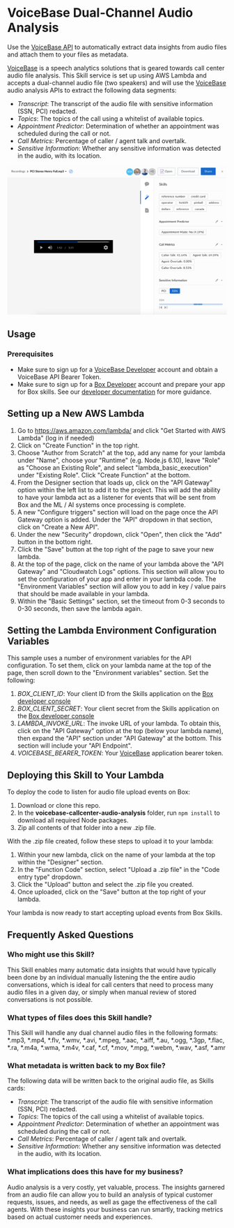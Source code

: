 # VoiceBase Dual-Channel Audio Analysis

Use the [VoiceBase API](https://developer.voicebase.com/) to automatically extract data insights from audio files and attach them to your files as metadata.

[VoiceBase](https://www.voicebase.com/) is a speech analytics solutions that is geared towards call center audio file analysis. This Skill service is set up using AWS Lambda and accepts a dual-channel audio file (two speakers) and will use the [VoiceBase](https://www.voicebase.com/) audio analysis APIs to extract the following data segments:

  * *Transcript*: The transcript of the audio file with sensitive information (SSN, PCI) redacted. 
  * *Topics*: The topics of the call using a whitelist of available topics.
  * *Appointment Predictor*: Determination of whether an appointment was scheduled during the call or not.
  * *Call Metrics*: Percentage of caller / agent talk and overtalk.
  * *Sensitive Information*: Whether any sensitive information was detected in the audio, with its location.

![VoiceBase Custom Skill](./screenshots/skills_vb_full.png)

## Usage

### Prerequisites

  * Make sure to sign up for a [VoiceBase Developer](https://developer.voicebase.com) account and obtain a VoiceBase API Bearer Token.
  * Make sure to sign up for a [Box Developer](https://developer.box.com/) account and prepare your app for Box skills. See our [developer documentation](https://developer.box.com/docs/box-skills) for more guidance. 

## Setting up a New AWS Lambda

  1. Go to https://aws.amazon.com/lambda/ and click "Get Started with AWS Lambda" (log in if needed)
  2. Click on "Create Function" in the top right.
  3. Choose "Author from Scratch" at the top, add any name for your lambda under "Name", choose your "Runtime" (e.g. Node.js 6.10), leave "Role" as "Choose an Existing Role", and select "lambda_basic_execution" under "Existing Role". Click "Create Function" at the bottom.
  4. From the Designer section that loads up, click on the "API Gateway" option within the left list to add it to the project. This will add the ability to have your lambda act as a listener for events that will be sent from Box and the ML / AI systems once processing is complete.
  5. A new "Configure triggers" section will load on the page once the API Gateway option is added. Under the "API" dropdown in that section, click on "Create a New API".
  6. Under the new "Security" dropdown, click "Open", then click the "Add" button in the bottom right.
  7. Click the "Save" button at the top right of the page to save your new lambda. 
  8. At the top of the page, click on the name of your lambda above the "API Gateway" and "Cloudwatch Logs" options. This section will allow you to set the configuration of your app and enter in your lambda code. The "Environment Variables" section will allow you to add in key / value pairs that should be made available in your lambda. 
  9. Within the "Basic Settings" section, set the timeout from 0-3 seconds to 0-30 seconds, then save the lambda again.

## Setting the Lambda Environment Configuration Variables

This sample uses a number of environment variables for the API configuration. To set them, click on your lambda name at the top of the page, then scroll down to the "Environment variables" section. Set the following:

  1. *BOX_CLIENT_ID*: Your client ID from the Skills application on the [Box developer console](https://cloud.app.box.com/developers/console)
  2. *BOX_CLIENT_SECRET*: Your client secret from the Skills application on the [Box developer console](https://cloud.app.box.com/developers/console)
  3. *LAMBDA_INVOKE_URL*: The invoke URL of your lambda. To obtain this, click on the "API Gateway" option at the top (below your lambda name), then expand the "API" section under "API Gateway" at the bottom. This section will include your "API Endpoint".
  4. *VOICEBASE_BEARER_TOKEN*: Your [VoiceBase](https://developer.voicebase.com/) application bearer token.

## Deploying this Skill to Your Lambda

To deploy the code to listen for audio file upload events on Box:

  1. Download or clone this repo.
  2. In the **voicebase-callcenter-audio-analysis** folder, run `npm install` to download all required Node packages.
  3. Zip all contents of that folder into a new .zip file.

With the .zip file created, follow these steps to upload it to your lambda:

  1. Within your new lambda, click on the name of your lambda at the top within the "Designer" section.
  2. In the "Function Code" section, select "Upload a .zip file" in the "Code entry type" dropdown.
  3. Click the "Upload" button and select the .zip file you created.
  4. Once uploaded, click on the "Save" button at the top right of your lambda.

Your lambda is now ready to start accepting upload events from Box Skills.

## Frequently Asked Questions

### Who might use this Skill?
This Skill enables many automatic data insights that would have typically been done by an individual manually listening the the entire audio conversations, which is ideal for call centers that need to process many audio files in a given day, or simply when manual review of stored conversations is not possible. 

### What types of files does this Skill handle?
This Skill will handle any dual channel audio files in the following formats: *.mp3, *.mp4, *.flv, *.wmv, *.avi, *.mpeg, *.aac, *.aiff, *.au, *.ogg, *.3gp, *.flac, *.ra, *.m4a, *.wma, *.m4v, *.caf, *.cf, *.mov, *.mpg, *.webm, *.wav, *.asf, *.amr

### What metadata is written back to my Box file?
The following data will be written back to the original audio file, as Skills cards:

  * *Transcript*: The transcript of the audio file with sensitive information (SSN, PCI) redacted. 
  * *Topics*: The topics of the call using a whitelist of available topics.
  * *Appointment Predictor*: Determination of whether an appointment was scheduled during the call or not.
  * *Call Metrics*: Percentage of caller / agent talk and overtalk.
  * *Sensitive Information*: Whether any sensitive information was detected in the audio, with its location.

### What implications does this have for my business?
Audio analysis is a very costly, yet valuable, process. The insights garnered from an audio file can allow you to build an analysis of typical customer requests, issues, and needs, as well as gage the effectiveness of the call agents. With these insights your business can run smartly, tracking metrics based on actual customer needs and experiences.
